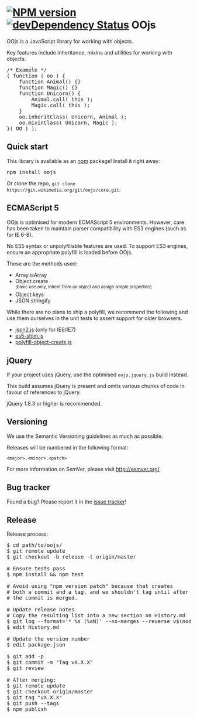 [![NPM version](https://badge.fury.io/js/oojs.svg)](https://badge.fury.io/js/oojs) [![devDependency Status](https://david-dm.org/wikimedia/oojs/dev-status.svg)](https://david-dm.org/wikimedia/oojs#info=devDependencies)
OOjs
=================

OOjs is a JavaScript library for working with objects.

Key features include inheritance, mixins and utilities for working with objects.

<pre lang="javascript">
/* Example */
( function ( oo ) {
    function Animal() {}
    function Magic() {}
    function Unicorn() {
        Animal.call( this );
        Magic.call( this );
    }
    oo.inheritClass( Unicorn, Animal );
    oo.mixinClass( Unicorn, Magic );
}( OO ) );
</pre>

Quick start
----------

This library is available as an [npm](https://npmjs.org/) package! Install it right away:
<pre lang="bash">
npm install oojs
</pre>

Or clone the repo, `git clone https://git.wikimedia.org/git/oojs/core.git`.

ECMAScript 5
----------

OOjs is optimised for modern ECMAScript 5 environments. However, care has been taken to maintain
parser compatibility with ES3 engines (such as for IE 6-8).

No ES5 syntax or unpolyfillable features are used. To support ES3 engines, ensure an appropriate
polyfill is loaded before OOjs.

These are the methods used:

* Array.isArray
* Object.create<br/><sup>(basic use only, inherit from an object and assign simple properties)</sup>
* Object.keys
* JSON.stringify

While there are no plans to ship a polyfill, we recommend the following and use them ourselves in
the unit tests to assert support for older browsers.

* [json2.js](https://github.com/douglascrockford/JSON-js) (only for IE6/IE7)
* [es5-shim.js](https://github.com/es-shims/es5-shim)
* [polyfill-object-create.js](./test/polyfill-object-create.js)

jQuery
----------

If your project uses jQuery, use the optimised `oojs.jquery.js` build instead.

This build assumes jQuery is present and omits various chunks of code in favour of references to jQuery.

jQuery 1.8.3 or higher is recommended.

Versioning
----------

We use the Semantic Versioning guidelines as much as possible.

Releases will be numbered in the following format:

`<major>.<minor>.<patch>`

For more information on SemVer, please visit http://semver.org/.

Bug tracker
-----------

Found a bug? Please report it in the [issue tracker](https://bugzilla.wikimedia.org/enter_bug.cgi?product=OOjs)!

Release
----------

Release process:
<pre lang="bash">
$ cd path/to/oojs/
$ git remote update
$ git checkout -b release -t origin/master

# Ensure tests pass
$ npm install && npm test

# Avoid using "npm version patch" because that creates
# both a commit and a tag, and we shouldn't tag until after
# the commit is merged.

# Update release notes
# Copy the resulting list into a new section on History.md
$ git log --format='* %s (%aN)' --no-merges --reverse v$(node -e 'console.log(JSON.parse(require("fs").readFileSync("package.json")).version);')...HEAD
$ edit History.md

# Update the version number
$ edit package.json

$ git add -p
$ git commit -m "Tag vX.X.X"
$ git review

# After merging:
$ git remote update
$ git checkout origin/master
$ git tag "vX.X.X"
$ git push --tags
$ npm publish
</pre>
